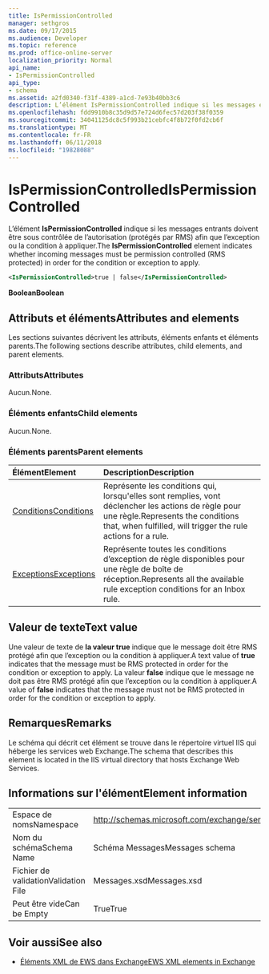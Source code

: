 ```yaml
---
title: IsPermissionControlled
manager: sethgros
ms.date: 09/17/2015
ms.audience: Developer
ms.topic: reference
ms.prod: office-online-server
localization_priority: Normal
api_name:
- IsPermissionControlled
api_type:
- schema
ms.assetid: a2fd0340-f31f-4389-a1cd-7e93b40bb3c6
description: L’élément IsPermissionControlled indique si les messages entrants doivent être sous contrôlée de l’autorisation (protégés par RMS) afin que l’exception ou la condition à appliquer.
ms.openlocfilehash: fdd9910b8c35d9d57e724d6fec57d203f38f0359
ms.sourcegitcommit: 34041125dc8c5f993b21cebfc4f8b72f0fd2cb6f
ms.translationtype: MT
ms.contentlocale: fr-FR
ms.lasthandoff: 06/11/2018
ms.locfileid: "19828088"
---
```

# <a name="ispermissioncontrolled"></a><span data-ttu-id="0059c-103">IsPermissionControlled</span><span class="sxs-lookup"><span data-stu-id="0059c-103">IsPermissionControlled</span></span>

<span data-ttu-id="0059c-104">L’élément **IsPermissionControlled** indique si les messages entrants doivent être sous contrôlée de l’autorisation (protégés par RMS) afin que l’exception ou la condition à appliquer.</span><span class="sxs-lookup"><span data-stu-id="0059c-104">The **IsPermissionControlled** element indicates whether incoming messages must be permission controlled (RMS protected) in order for the condition or exception to apply.</span></span> 
  
```XML
<IsPermissionControlled>true | false</IsPermissionControlled>
```

 <span data-ttu-id="0059c-105">**Boolean**</span><span class="sxs-lookup"><span data-stu-id="0059c-105">**Boolean**</span></span>
## <a name="attributes-and-elements"></a><span data-ttu-id="0059c-106">Attributs et éléments</span><span class="sxs-lookup"><span data-stu-id="0059c-106">Attributes and elements</span></span>

<span data-ttu-id="0059c-107">Les sections suivantes décrivent les attributs, éléments enfants et éléments parents.</span><span class="sxs-lookup"><span data-stu-id="0059c-107">The following sections describe attributes, child elements, and parent elements.</span></span>
  
### <a name="attributes"></a><span data-ttu-id="0059c-108">Attributs</span><span class="sxs-lookup"><span data-stu-id="0059c-108">Attributes</span></span>

<span data-ttu-id="0059c-109">Aucun.</span><span class="sxs-lookup"><span data-stu-id="0059c-109">None.</span></span>
  
### <a name="child-elements"></a><span data-ttu-id="0059c-110">Éléments enfants</span><span class="sxs-lookup"><span data-stu-id="0059c-110">Child elements</span></span>

<span data-ttu-id="0059c-111">Aucun.</span><span class="sxs-lookup"><span data-stu-id="0059c-111">None.</span></span>
  
### <a name="parent-elements"></a><span data-ttu-id="0059c-112">Éléments parents</span><span class="sxs-lookup"><span data-stu-id="0059c-112">Parent elements</span></span>

|<span data-ttu-id="0059c-113">**Élément**</span><span class="sxs-lookup"><span data-stu-id="0059c-113">**Element**</span></span>|<span data-ttu-id="0059c-114">**Description**</span><span class="sxs-lookup"><span data-stu-id="0059c-114">**Description**</span></span>|
|:-----|:-----|
|[<span data-ttu-id="0059c-115">Conditions</span><span class="sxs-lookup"><span data-stu-id="0059c-115">Conditions</span></span>](conditions.md) <br/> |<span data-ttu-id="0059c-116">Représente les conditions qui, lorsqu'elles sont remplies, vont déclencher les actions de règle pour une règle.</span><span class="sxs-lookup"><span data-stu-id="0059c-116">Represents the conditions that, when fulfilled, will trigger the rule actions for a rule.</span></span>  <br/> |
|[<span data-ttu-id="0059c-117">Exceptions</span><span class="sxs-lookup"><span data-stu-id="0059c-117">Exceptions</span></span>](exceptions.md) <br/> |<span data-ttu-id="0059c-118">Représente toutes les conditions d’exception de règle disponibles pour une règle de boîte de réception.</span><span class="sxs-lookup"><span data-stu-id="0059c-118">Represents all the available rule exception conditions for an Inbox rule.</span></span>  <br/> |
   
## <a name="text-value"></a><span data-ttu-id="0059c-119">Valeur de texte</span><span class="sxs-lookup"><span data-stu-id="0059c-119">Text value</span></span>

<span data-ttu-id="0059c-120">Une valeur de texte de **la valeur true** indique que le message doit être RMS protégé afin que l’exception ou la condition à appliquer.</span><span class="sxs-lookup"><span data-stu-id="0059c-120">A text value of **true** indicates that the message must be RMS protected in order for the condition or exception to apply.</span></span> <span data-ttu-id="0059c-121">La valeur **false** indique que le message ne doit pas être RMS protégé afin que l’exception ou la condition à appliquer.</span><span class="sxs-lookup"><span data-stu-id="0059c-121">A value of **false** indicates that the message must not be RMS protected in order for the condition or exception to apply.</span></span> 
  
## <a name="remarks"></a><span data-ttu-id="0059c-122">Remarques</span><span class="sxs-lookup"><span data-stu-id="0059c-122">Remarks</span></span>

<span data-ttu-id="0059c-123">Le schéma qui décrit cet élément se trouve dans le répertoire virtuel IIS qui héberge les services web Exchange.</span><span class="sxs-lookup"><span data-stu-id="0059c-123">The schema that describes this element is located in the IIS virtual directory that hosts Exchange Web Services.</span></span>
  
## <a name="element-information"></a><span data-ttu-id="0059c-124">Informations sur l'élément</span><span class="sxs-lookup"><span data-stu-id="0059c-124">Element information</span></span>

|||
|:-----|:-----|
|<span data-ttu-id="0059c-125">Espace de noms</span><span class="sxs-lookup"><span data-stu-id="0059c-125">Namespace</span></span>  <br/> |http://schemas.microsoft.com/exchange/services/2006/messages  <br/> |
|<span data-ttu-id="0059c-126">Nom du schéma</span><span class="sxs-lookup"><span data-stu-id="0059c-126">Schema Name</span></span>  <br/> |<span data-ttu-id="0059c-127">Schéma Messages</span><span class="sxs-lookup"><span data-stu-id="0059c-127">Messages schema</span></span>  <br/> |
|<span data-ttu-id="0059c-128">Fichier de validation</span><span class="sxs-lookup"><span data-stu-id="0059c-128">Validation File</span></span>  <br/> |<span data-ttu-id="0059c-129">Messages.xsd</span><span class="sxs-lookup"><span data-stu-id="0059c-129">Messages.xsd</span></span>  <br/> |
|<span data-ttu-id="0059c-130">Peut être vide</span><span class="sxs-lookup"><span data-stu-id="0059c-130">Can be Empty</span></span>  <br/> |<span data-ttu-id="0059c-131">True</span><span class="sxs-lookup"><span data-stu-id="0059c-131">True</span></span>  <br/> |
   
## <a name="see-also"></a><span data-ttu-id="0059c-132">Voir aussi</span><span class="sxs-lookup"><span data-stu-id="0059c-132">See also</span></span>



- [<span data-ttu-id="0059c-133">Éléments XML de EWS dans Exchange</span><span class="sxs-lookup"><span data-stu-id="0059c-133">EWS XML elements in Exchange</span></span>](ews-xml-elements-in-exchange.md)

